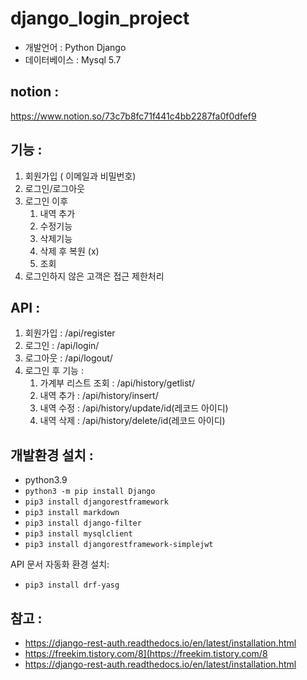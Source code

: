 # django_login_project

- 개발언어 :  Python Django
- 데이터베이스 : Mysql 5.7


## notion : 
https://www.notion.so/73c7b8fc71f441c4bb2287fa0f0dfef9


## 기능 :
1. 회원가입 ( 이메일과 비밀번호)
2. 로그인/로그아웃 
3. 로그인 이후 
    1. 내역 추가 
    2. 수정기능
    3. 삭제기능 
    4. 삭제 후 복원 (x)
    5. 조회
4. 로그인하지 않은 고객은 접근 제한처리


## API :
1. 회원가입 :  /api/register
2. 로그인 : /api/login/
3. 로그아웃 : /api/logout/
4. 로그인 후 기능 :
    1. 가계부 리스트 조회 : /api/history/getlist/
    2. 내역 추가 : /api/history/insert/
    3. 내역 수정 : /api/history/update/id(레코드 아이디)
    4. 내역 삭제 : /api/history/delete/id(레코드 아이디)
    
    

## 개발환경 설치 : 
- python3.9
- `python3 -m pip install Django`
- `pip3 install djangorestframework`
- `pip3 install markdown`
- `pip3 install django-filter`
- `pip3 install mysqlclient`
- `pip3 install djangorestframework-simplejwt`

API 문서 자동화 환경 설치: 
- `pip3 install drf-yasg`
    
    
    
## 참고 : 
- https://django-rest-auth.readthedocs.io/en/latest/installation.html
- https://freekim.tistory.com/8](https://freekim.tistory.com/8
- https://django-rest-auth.readthedocs.io/en/latest/installation.html
